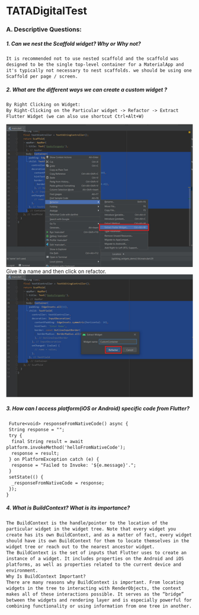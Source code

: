 # TATADigitalTest

### A. Descriptive Questions:
  ##### 1. Can we nest the Scaffold widget? Why or Why not?
    It is recommended not to use nested scaffold and the scaffold was designed to be the single top-level container for a MaterialApp and it's typically not necessary to nest scaffolds. we should be using one Scaffold per page / screen.
  ##### 2. What are the different ways we can create a custom widget ?
    By Right Clicking on Widget:
    By Right-Clicking on the Particular widget -> Refactor -> Extract Flutter Widget (we can also use shortcut Ctrl+Alt+W)
![](images/one.jpg)
    Give it a name and then click on refactor.
![](images/two.jpg)
  ##### 3. How can I access platform(iOS or Android) specific code from Flutter?
     Future<void> responseFromNativeCode() async {
     String response = "";
     try {
      final String result = await platform.invokeMethod('helloFromNativeCode');
      response = result;
     } on PlatformException catch (e) {
      response = "Failed to Invoke: '${e.message}'.";
     }
     setState(() {
      _responseFromNativeCode = response;
     });
    }
  ##### 4. What is BuildContext? What is its importance?
    The BuildContext is the handle/pointer to the location of the particular widget in the widget tree. Note that every widget you create has its own BuildContext, and as a matter of fact, every widget should have its own BuildContext for them to locate themselves in the widget tree or reach out to the nearest ancestor widget.
    The BuildContext is the set of inputs that Flutter uses to create an instance of a widget. It includes properties on the Android and iOS platforms, as well as properties related to the current device and environment.
    Why Is BuildContext Important?
    There are many reasons why BuildContext is important. From locating widgets in the tree to interacting with RenderObjects, the context makes all of these interactions possible. It serves as the “bridge” between the widgets and rendering layer and is especially powerful for combining functionality or using information from one tree in another.
   
